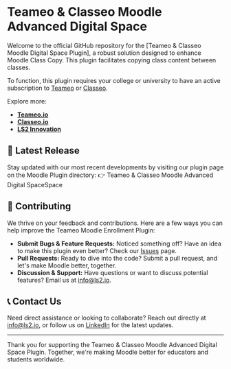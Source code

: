 ﻿# Teameo & Classeo Moodle Advanced Digital Space

Welcome to the official GitHub repository for the [Teameo & Classeo Moodle Digital Space Plugin], a robust solution designed to enhance Moodle Class Copy. This plugin facilitates copying class content between classes.

To function, this plugin requires your college or university to have an active subscription to [Teameo](https://teameo.io) or [Classeo](https://classeo.io).

Explore more: 
- **[Teameo.io](https://teameo.io)**
- **[Classeo.io](https://classeo.io)**
- **[LS2 Innovation](https://ls2.io)**

## 🚀 Latest Release

Stay updated with our most recent developments by visiting our plugin page on the Moodle Plugin directory:
👉 Teameo & Classeo Moodle Advanced Digital SpaceSpace

## 🤝 Contributing

We thrive on your feedback and contributions. Here are a few ways you can help improve the Teameo Moodle Enrollment Plugin:

- **Submit Bugs & Feature Requests:** Noticed something off? Have an idea to make this plugin even better? Check our [Issues](https://github.com/LS2-CA/moodle-block_ls2issues) page.
- **Pull Requests:** Ready to dive into the code? Submit a pull request, and let's make Moodle better, together.
- **Discussion & Support:** Have questions or want to discuss potential features? Email us at [info@ls2.io](mailto:info@ls2.io).

## 📞 Contact Us

Need direct assistance or looking to collaborate? Reach out directly at [info@ls2.io](mailto:info@ls2.io), or follow us on [LinkedIn](https://www.linkedin.com/company/ls2-innovation/) for the latest updates.

---

Thank you for supporting the Teameo & Classeo Moodle Advanced Digital Space Plugin. Together, we're making Moodle better for educators and students worldwide.
